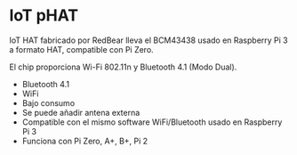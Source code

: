 <!--
---
name: IoT pHAT
class: board
type: iot
formfactor: pHAT
manufacturer: RedBear
collected: Otro
description: A Wi-Fi + Bluetooth add-on board for the Pi Zero
url: https://www.kickstarter.com/projects/1991736672/iot-hat-for-raspberry-pi-a-must-have-for-pi-zero
github: https://github.com/redbear/IoT_pHAT
buy: https://redbear.cc/product/rpi/iot-phat.html
image: 'redbear-iot-hat.png'
pincount: 40
eeprom: setup
power:
  '1':
  '2':
ground:
  '6':
  '9':
  '14':
  '20':
  '25':
  '30':
  '34':
  '39':
pin:
  '8':
    name: 'BLE TDX'
  '10':
    name: 'BLE RXD'
  '11':
    name: 'BLE RTS'
  '13':
    name: 'WiFi SDIO_D3'
  '15':
    name: 'WiFi SDIO_CLK'
  '16':
    name: 'WiFi SDIO_CMD'
  '18':
    name: 'WiFi SDIO_D0'
  '22':
    name: 'WiFi SDIO_D1'
  '29':
    name: 'BLE BT_RST_N'
  '31':
    name: 'WiFi WL_REG_ON'
  '36':
    name: 'BLE CTS'
  '37':
    name: 'WiFi SDIO_D2'
-->
# IoT pHAT

IoT HAT fabricado por RedBear lleva el BCM43438 usado en Raspberry Pi 3 a formato HAT, compatible con Pi Zero.

El chip proporciona Wi-Fi 802.11n y Bluetooth 4.1 (Modo Dual).

* Bluetooth 4.1
* WiFi
* Bajo consumo
* Se puede añadir antena externa
* Compatible con el mismo software WiFi/Bluetooth usado en Raspberry Pi 3
* Funciona con Pi Zero, A+, B+, Pi 2
